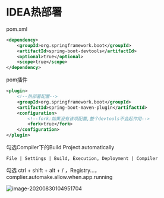 # IDEA热部署

pom.xml

```xml
<dependency>
    <groupId>org.springframework.boot</groupId>
    <artifactId>spring-boot-devtools</artifactId>
    <optional>true</optional>
    <scope>true</scope>
</dependency>
```

pom插件

```xml
<plugin>
    <!--热部署配置-->
    <groupId>org.springframework.boot</groupId>
    <artifactId>spring-boot-maven-plugin</artifactId>
    <configuration>
        <!--fork:如果没有该项配置,整个devtools不会起作用-->
        <fork>true</fork>
    </configuration>
</plugin>
```

勾选Compiler下的Build Project automatically

```
File | Settings | Build, Execution, Deployment | Compiler
```

勾选 ctrl + shift + alt + / ，Registry...，complier.automake.allow.when.app.running

![image-20200830104951704](https://yeyangshu-picgo.oss-cn-shanghai.aliyuncs.com/img/image-20200830104951704.png)
